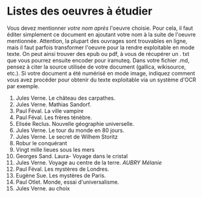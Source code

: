 # Listes des oeuvres à étudier

Vous devez mentionner *votre nom après* l'oeuvre choisie.
Pour cela, il faut éditer simplement ce document en ajoutant votre nom à la suite de l'oeuvre mentionnée.
Attention, la plupart des ouvrages sont trouvables en ligne, mais il faut parfois transformer l'oeuvre pour la rendre exploitable en mode texte.
On peut ainsi trouver des epub ou pdf, à vous de récupérer un . txt que vous pourrez ensuite encoder pour iramuteq.
Dans votre fichier .md, pensez à citer la source utilisée de votre document (gallica, wikisource, etc.).
Si votre document a été numérisé en mode image, indiquez comment vous avez procéder pour obtenir du texte exploitable via un système d'OCR par exemple.

1. Jules Verne. Le château des carpathes.
2. Jules Verne. Mathias Sandorf.
3. Paul Féval. La ville vampire
4. Paul Féval. Les frères ténèbre.
5. Elisée Reclus. Nouvelle géographie universelle.
6. Jules Verne. Le tour du monde en 80 jours.
7. Jules Verne. Le secret de Wilhem Storitz
8. Robur le conquérant
9. Vingt mille lieues sous les mers
10. Georges Sand. Laura- Voyage dans le cristal
11. Jules Verne. Voyage au centre de la terre. *AUBRY Mélanie*
12. Paul Féval. Les mystères de Londres.
13. Eugène Sue. Les mystères de Paris.
14. Paul Otlet. Monde, essai d'universalisme.
15. Jules Verne. au choix
